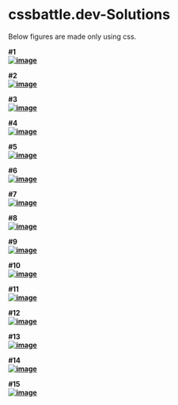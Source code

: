 # cssbattle.dev-Solutions
Below figures are made only using css.<br>
<b>
  
#1<br>
<a href="https://imgbb.com/"><img src="https://i.ibb.co/JRjVmtg/image.png" alt="image" border="0"></a>

#2<br>
<a href="https://imgbb.com/"><img src="https://i.ibb.co/xsRGxmw/image.png" alt="image" border="0"></a>

#3<br>
<a href="https://imgbb.com/"><img src="https://i.ibb.co/SVVQbvF/image.png" alt="image" border="0"></a>

#4<br>
<a href="https://imgbb.com/"><img src="https://i.ibb.co/gV5xcYc/image.png" alt="image" border="0"></a>

#5<br>
<a href="https://imgbb.com/"><img src="https://i.ibb.co/PMccpZ1/image.png" alt="image" border="0"></a>

#6<br>
<a href="https://imgbb.com/"><img src="https://i.ibb.co/YNj3qQ6/image.png" alt="image" border="0"></a>

#7<br>
<a href="https://imgbb.com/"><img src="https://i.ibb.co/jwCrbm1/image.png" alt="image" border="0"></a>

#8<br>
<a href="https://imgbb.com/"><img src="https://i.ibb.co/smyj8JZ/image.png" alt="image" border="0"></a>

#9<br>
<a href="https://imgbb.com/"><img src="https://i.ibb.co/RcY3QCC/image.png" alt="image" border="0"></a>

#10<br>
<a href="https://imgbb.com/"><img src="https://i.ibb.co/9ZZbGwc/image.png" alt="image" border="0"></a>

#11<br>
<a href="https://imgbb.com/"><img src="https://i.ibb.co/9btsQ7X/image.png" alt="image" border="0"></a>

#12<br>
<a href="https://imgbb.com/"><img src="https://i.ibb.co/nPrHzFC/image.png" alt="image" border="0"></a>

#13<br>
<a href="https://imgbb.com/"><img src="https://i.ibb.co/FXCTp3H/image.png" alt="image" border="0"></a>

#14<br>
<a href="https://imgbb.com/"><img src="https://i.ibb.co/ScDLtKZ/image.png" alt="image" border="0"></a>

#15<br>
<a href="https://imgbb.com/"><img src="https://i.ibb.co/BKw94Gk/image.png" alt="image" border="0"></a>
  
</b>
